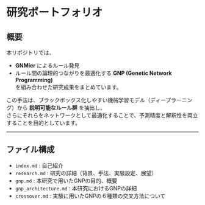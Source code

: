 # 研究ポートフォリオ

## 概要
本リポジトリでは、  
- **GNMier** によるルール発見  
- ルール間の論理的つながりを最適化する **GNP (Genetic Network Programming)**  
を組み合わせた研究成果をまとめています。  

この手法は、ブラックボックス化しやすい機械学習モデル（ディープラーニング）から **説明可能なルール群** を抽出し、  
さらにそれらをネットワークとして最適化することで、予測精度と解釈性を両立することを目的としています。  

---

## ファイル構成
- `index.md` : 自己紹介
- `research.md` : 研究の詳細（背景、手法、実験設定、展望）  
- `gnp.md` : 本研究で用いたGNPの目的、概要
- `gnp_architecture.md` : 本研究におけるGNPの詳細
- `crossover.md` : 実験に用いたGNPの６種類の交叉方法について 

